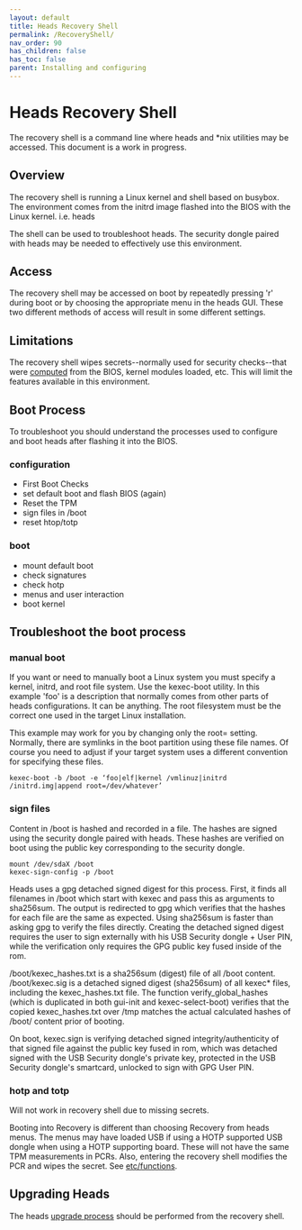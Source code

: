 ```yaml
---
layout: default
title: Heads Recovery Shell
permalink: /RecoveryShell/
nav_order: 90
has_children: false
has_toc: false
parent: Installing and configuring
---
```


Heads Recovery Shell
====

The recovery shell is a command line where heads and *nix utilities may be accessed.  This document is a work in progress. 


Overview
---

The recovery shell is running a Linux kernel and shell based on busybox.  The environment comes from the initrd image flashed into the BIOS with the Linux kernel.  i.e.  heads

The shell can be used to troubleshoot heads.  The security dongle paired with heads may be needed to effectively use this environment.


Access
----

The recovery shell may be accessed on boot by repeatedly pressing 'r' during boot or by choosing the appropriate menu in the heads GUI.  These two different methods of access will result in some different settings.


Limitations
----

The recovery shell wipes secrets--normally used for security checks--that were [computed](/Keys/#tpm-pcrs) from the BIOS, kernel modules loaded, etc. This will limit the features available in this environment.


Boot Process
----

To troubleshoot you should understand the processes used to configure and boot heads after flashing it into the BIOS.

### configuration

* First Boot Checks
* set default boot and flash BIOS (again)
* Reset the TPM
* sign files in /boot
* reset htop/totp

### boot

* mount default boot
* check signatures
* check hotp
* menus and user interaction
* boot kernel


Troubleshoot the boot process
----

### manual boot

If you want or need to manually boot a Linux system you must specify a kernel, initrd, and root file system.  Use the kexec-boot utility.  In this example 'foo' is a description that normally comes from other parts of heads configurations.  It can be anything.  The root filesystem must be the correct one used in the target Linux installation.  

This example may work for you by changing only the root= setting.  Normally, there are symlinks in the boot partition using these file names.  Of course you need to adjust if your target system uses a different convention for specifying these files.

    kexec-boot -b /boot -e ‘foo|elf|kernel /vmlinuz|initrd /initrd.img|append root=/dev/whatever’


### sign files

Content in /boot is hashed and recorded in a file.  The hashes are signed using the security dongle paired with heads.  These hashes are verified on boot using the public key corresponding to the security dongle.

    mount /dev/sdaX /boot
    kexec-sign-config -p /boot

Heads uses a gpg detached signed digest for this process.  First, it finds all filenames in /boot which start with kexec and pass this as arguments to sha256sum. The output is redirected to gpg which verifies that the hashes for each file are the same as expected. Using sha256sum is faster than asking gpg to verify the files directly.  Creating the detached signed digest requires the user to sign externally with his USB Security dongle + User PIN, while the verification only requires the GPG public key fused inside of the rom.

/boot/kexec_hashes.txt is a sha256sum (digest) file of all /boot content.  /boot/kexec.sig is a detached signed digest (sha256sum) of all kexec* files, including the kexec_hashes.txt file.  The function verify_global_hashes (which is duplicated in both gui-init and kexec-select-boot) verifies that the copied kexec_hashes.txt over /tmp matches the actual calculated hashes of /boot/ content prior of booting.

On boot, kexec.sign is verifying detached signed integrity/authenticity of that signed file against the public key fused in rom, which was detached signed with the USB Security dongle's private key, protected in the USB Security dongle's smartcard, unlocked to sign with GPG User PIN.

### hotp and totp

Will not work in recovery shell due to missing secrets. 

Booting into Recovery is different than choosing Recovery from heads menus.  The menus may have loaded USB if using a HOTP supported USB dongle when using a HOTP supporting board. These will not have the same TPM measurements in PCRs. Also, entering the recovery shell modifies the PCR and wipes the secret.  See [etc/functions](https://github.com/osresearch/heads/blob/master/initrd/etc/functions).


Upgrading Heads
----

The heads [upgrade process](/Updating) should be performed from the recovery shell.